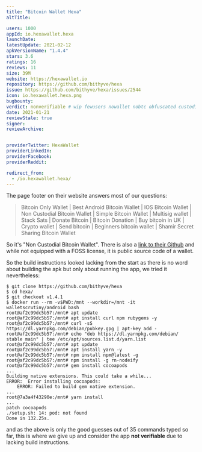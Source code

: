 ```yaml
---
title: "Bitcoin Wallet Hexa"
altTitle: 

users: 1000
appId: io.hexawallet.hexa
launchDate: 
latestUpdate: 2021-02-12
apkVersionName: "1.4.4"
stars: 3.6
ratings: 16
reviews: 11
size: 39M
website: https://hexawallet.io
repository: https://github.com/bithyve/hexa
issue: https://github.com/bithyve/hexa/issues/2544
icon: io.hexawallet.hexa.png
bugbounty: 
verdict: nonverifiable # wip fewusers nowallet nobtc obfuscated custodial nosource nonverifiable reproducible bounty defunct
date: 2021-01-21
reviewStale: true
signer: 
reviewArchive:


providerTwitter: HexaWallet
providerLinkedIn: 
providerFacebook: 
providerReddit: 

redirect_from:
  - /io.hexawallet.hexa/
---
```



The page footer on their website answers most of our questions:

> Bitcoin Only Wallet \| Best Android Bitcoin Wallet \| IOS Bitcoin Wallet \| Non
  Custodial Bitcoin Wallet \| Simple Bitcoin Wallet \| Multisig wallet \| Stack
  Sats \| Donate Bitcoin \| Bitcoin Donation \| Buy bitcoin in UK \| Crypto wallet \|
  Send bitcoin \| Beginners bitcoin wallet \| Shamir Secret Sharing Bitcoin Wallet

So it's "Non Custodial Bitcoin Wallet". There is also a
[link to their Github](https://github.com/bithyve/hexa) and while not equipped
with a FOSS license, it is public source code of a wallet.

So the build instructions looked lacking from the start as there is no word
about building the apk but only about running the app, we tried it nevertheless:

```
$ git clone https://github.com/bithyve/hexa
$ cd hexa/
$ git checkout v1.4.1
$ docker run --rm -v$PWD:/mnt --workdir=/mnt -it walletscrutiny/android bash
root@af2c99dc5b57:/mnt# apt update
root@af2c99dc5b57:/mnt# apt install curl npm rubygems -y
root@af2c99dc5b57:/mnt# curl -sS https://dl.yarnpkg.com/debian/pubkey.gpg | apt-key add -
root@af2c99dc5b57:/mnt# echo "deb https://dl.yarnpkg.com/debian/ stable main" | tee /etc/apt/sources.list.d/yarn.list
root@af2c99dc5b57:/mnt# apt update
root@af2c99dc5b57:/mnt# apt install yarn -y
root@af2c99dc5b57:/mnt# npm install npm@latest -g
root@af2c99dc5b57:/mnt# npm install -g rn-nodeify
root@af2c99dc5b57:/mnt# gem install cocoapods
...
Building native extensions. This could take a while...
ERROR:  Error installing cocoapods:
	ERROR: Failed to build gem native extension.
...
root@7a3a4f43290e:/mnt# yarn install
...
patch cocoapods
./setup.sh: 14: pod: not found
Done in 132.25s.
```

and as the above is only the good guesses out of 35 commands typed so far, this
is where we give up and consider the app **not verifiable** due to lacking build
instructions.
